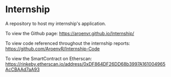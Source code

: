 # Internship
A repository to host my internship's application.

To view the Github page: https://aroenvr.github.io/Internship/

To view code referenced throughout the internship reports: https://github.com/AroenvR/Internship-Code

To view the SmartContract on Etherscan: https://rinkeby.etherscan.io/address/0xDF864DF26DD68b3997A161004965AcCBAAd7aA93